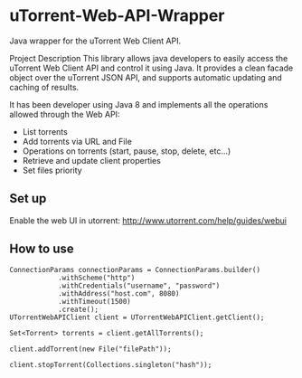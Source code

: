 # uTorrent-Web-API-Wrapper
Java wrapper for the uTorrent Web Client API.

Project Description
This library allows java developers to easily access the uTorrent Web Client API and control it using Java.
It provides a clean facade object over the uTorrent JSON API, and supports automatic updating and caching of results.

It has been developer using Java 8 and implements all the operations allowed through the Web API:

* List torrents
* Add torrents via URL and File
* Operations on torrents (start, pause, stop, delete, etc...)
* Retrieve and update client properties
* Set files priority

Set up
-------

Enable the web UI in utorrent: http://www.utorrent.com/help/guides/webui

How to use
-------

    ConnectionParams connectionParams = ConnectionParams.builder()
                .withScheme("http")
                .withCredentials("username", "password")
                .withAddress("host.com", 8080)
                .withTimeout(1500)
                .create();
    UTorrentWebAPIClient client = UTorrentWebAPIClient.getClient();

    Set<Torrent> torrents = client.getAllTorrents();

    client.addTorrent(new File("filePath"));

    client.stopTorrent(Collections.singleton("hash"));
